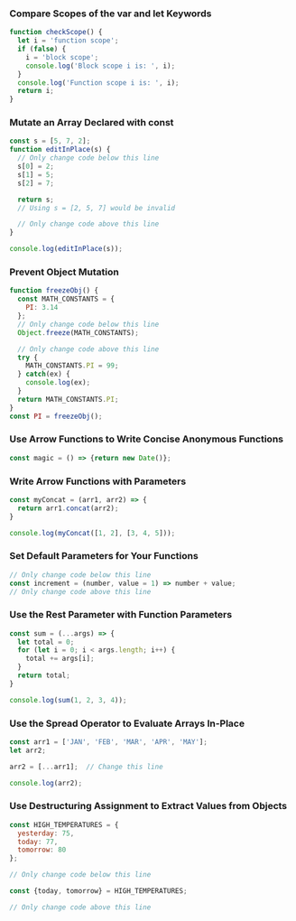 ### Compare Scopes of the var and let Keywords
```js
function checkScope() {
  let i = 'function scope';
  if (false) {
    i = 'block scope';
    console.log('Block scope i is: ', i);
  }
  console.log('Function scope i is: ', i);
  return i;
}
```

### Mutate an Array Declared with const
```js
const s = [5, 7, 2];
function editInPlace(s) {
  // Only change code below this line
  s[0] = 2;
  s[1] = 5;
  s[2] = 7;

  return s;
  // Using s = [2, 5, 7] would be invalid

  // Only change code above this line
}

console.log(editInPlace(s));
```

### Prevent Object Mutation
```js
function freezeObj() {
  const MATH_CONSTANTS = {
    PI: 3.14
  };
  // Only change code below this line
  Object.freeze(MATH_CONSTANTS);

  // Only change code above this line
  try {
    MATH_CONSTANTS.PI = 99;
  } catch(ex) {
    console.log(ex);
  }
  return MATH_CONSTANTS.PI;
}
const PI = freezeObj();
```

### Use Arrow Functions to Write Concise Anonymous Functions
```js
const magic = () => {return new Date()};
```

### Write Arrow Functions with Parameters
```js
const myConcat = (arr1, arr2) => {
  return arr1.concat(arr2);
}

console.log(myConcat([1, 2], [3, 4, 5]));
```

### Set Default Parameters for Your Functions
```js
// Only change code below this line
const increment = (number, value = 1) => number + value;
// Only change code above this line
```

### Use the Rest Parameter with Function Parameters
```js
const sum = (...args) => {
  let total = 0;
  for (let i = 0; i < args.length; i++) {
    total += args[i];
  }
  return total;
}

console.log(sum(1, 2, 3, 4));
```

### Use the Spread Operator to Evaluate Arrays In-Place
```js
const arr1 = ['JAN', 'FEB', 'MAR', 'APR', 'MAY'];
let arr2;

arr2 = [...arr1];  // Change this line

console.log(arr2);
```

### Use Destructuring Assignment to Extract Values from Objects
```js
const HIGH_TEMPERATURES = {
  yesterday: 75,
  today: 77,
  tomorrow: 80
};

// Only change code below this line

const {today, tomorrow} = HIGH_TEMPERATURES;

// Only change code above this line
```